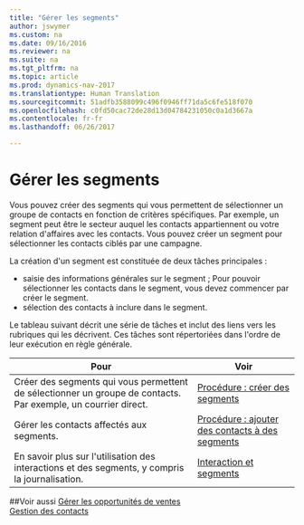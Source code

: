 ```yaml
---
title: "Gérer les segments"
author: jswymer
ms.custom: na
ms.date: 09/16/2016
ms.reviewer: na
ms.suite: na
ms.tgt_pltfrm: na
ms.topic: article
ms.prod: dynamics-nav-2017
ms.translationtype: Human Translation
ms.sourcegitcommit: 51adfb3588099c496f0946ff71da5c6fe518f070
ms.openlocfilehash: c0fd50cac72de28d13d04784231050c0a1d3667a
ms.contentlocale: fr-fr
ms.lasthandoff: 06/26/2017

---
```

# <a name="manage-segments"></a>Gérer les segments
Vous pouvez créer des segments qui vous permettent de sélectionner un groupe de contacts en fonction de critères spécifiques. Par exemple, un segment peut être le secteur auquel les contacts appartiennent ou votre relation d'affaires avec les contacts. Vous pouvez créer un segment pour sélectionner les contacts ciblés par une campagne.

La création d'un segment est constituée de deux tâches principales :

* saisie des informations générales sur le segment ; Pour pouvoir sélectionner les contacts dans le segment, vous devez commencer par créer le segment.
* sélection des contacts à inclure dans le segment.

Le tableau suivant décrit une série de tâches et inclut des liens vers les rubriques qui les décrivent. Ces tâches sont répertoriées dans l'ordre de leur exécution en règle générale.

|Pour |Voir |
|---|----|
|Créer des segments qui vous permettent de sélectionner un groupe de contacts. Par exemple, un courrier direct.|[Procédure : créer des segments](marketing-how-create-segment.md)|
|Gérer les contacts affectés aux segments.|[Procédure : ajouter des contacts à des segments](marketing-add-contact-segment.md)|
|En savoir plus sur l'utilisation des interactions et des segments, y compris la journalisation.|[Interaction et segments](marketing-interaction-segments.md)|

##<a name="see-also"></a>Voir aussi
[Gérer les opportunités de ventes](marketing-manage-sales-opportunities.md)  
[Gestion des contacts](marketing-contacts.md)

